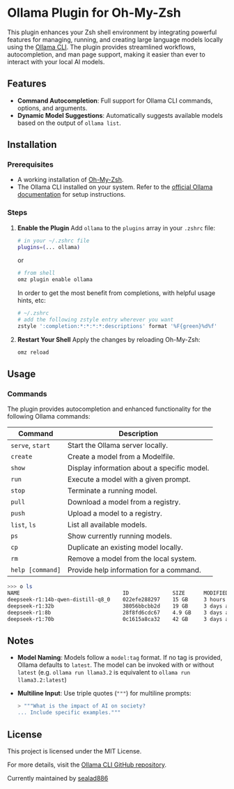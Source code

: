 # Ollama Plugin for Oh-My-Zsh

This plugin enhances your Zsh shell environment by integrating powerful features for managing, running, and creating large language models locally using the [Ollama CLI](https://ollama.ai/). The plugin provides streamlined workflows, autocompletion, and man page support, making it easier than ever to interact with your local AI models.

## Features

- **Command Autocompletion**: Full support for Ollama CLI commands, options, and arguments.
- **Dynamic Model Suggestions**: Automatically suggests available models based on the output of `ollama list`.

## Installation

### Prerequisites

- A working installation of [Oh-My-Zsh](https://ohmyz.sh/).
- The Ollama CLI installed on your system. Refer to the [official Ollama documentation](https://github.com/ollama/ollama) for setup instructions.

### Steps

1. **Enable the Plugin**
   Add `ollama` to the `plugins` array in your `.zshrc` file:

   ```sh
   # in your ~/.zshrc file
   plugins=(... ollama)
   ```

   or

   ```sh
   # from shell
   omz plugin enable ollama
   ```

   In order to get the most benefit from completions, with helpful usage hints, etc:
   ```sh
   # ~/.zshrc
   # add the following zstyle entry wherever you want
   zstyle ':completion:*:*:*:*:descriptions' format '%F{green}%d%f'
   ```


2. **Restart Your Shell**
   Apply the changes by reloading Oh-My-Zsh:

   ```sh
   omz reload
   ```

## Usage

### Commands

The plugin provides autocompletion and enhanced functionality for the following Ollama commands:

| Command     | Description                              |
|-------------|------------------------------------------|
| `serve`, `start`| Start the Ollama server locally.         |
| `create`    | Create a model from a Modelfile.         |
| `show`      | Display information about a specific model. |
| `run`       | Execute a model with a given prompt.     |
| `stop`      | Terminate a running model.               |
| `pull`      | Download a model from a registry.        |
| `push`      | Upload a model to a registry.            |
| `list`, `ls` | List all available models.               |
| `ps`        | Show currently running models.           |
| `cp`        | Duplicate an existing model locally.     |
| `rm`        | Remove a model from the local system.    |
| `help [command]` | Provide help information for a command.  |

```sh
>>> o ls
NAME                                 ID              SIZE      MODIFIED
deepseek-r1:14b-qwen-distill-q8_0    022efe288297    15 GB     3 hours ago
deepseek-r1:32b                      38056bbcbb2d    19 GB     3 days ago
deepseek-r1:8b                       28f8fd6cdc67    4.9 GB    3 days ago
deepseek-r1:70b                      0c1615a8ca32    42 GB     3 days ago
```

## Notes

- **Model Naming**: Models follow a `model:tag` format. If no tag is provided, Ollama defaults to `latest`. The model can be invoked with or without `latest` (e.g. `ollama run llama3.2` is equivalent to `ollama run llama3.2:latest`)
- **Multiline Input**: Use triple quotes (`"""`) for multiline prompts:

  ```zsh
  > """What is the impact of AI on society?
  ... Include specific examples."""
  ```

## License

This project is licensed under the MIT License.

For more details, visit the [Ollama CLI GitHub repository](https://github.com/ollama/ollama).

Currently maintained by [sealad886](https://github.com/sealad886)
